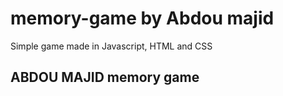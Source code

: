 # memory-game by Abdou majid
Simple game made in Javascript, HTML and CSS

## ABDOU MAJID memory game

